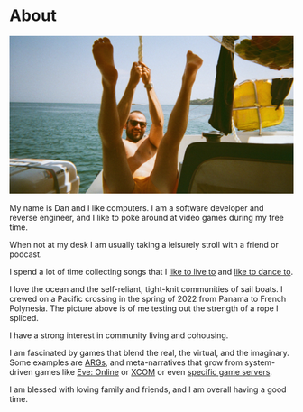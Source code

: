 # About

![Me](me.jpeg)

My name is Dan and I like computers. I am a software developer and reverse engineer, and I like to poke around at video games during my free time.

When not at my desk I am usually taking a leisurely stroll with a friend or podcast.

I spend a lot of time collecting songs that I [like to live to](https://open.spotify.com/playlist/2lUlj6v5jLZbZH445sVQ1E?si=fa9cbd9186b244be) and [like to dance to](https://open.spotify.com/playlist/1jwv5F1BttjtnspQjZtYZz?si=723e33487db249e3).

I love the ocean and the self-reliant, tight-knit communities of sail boats. I crewed on a Pacific crossing in the spring of 2022 from Panama to French Polynesia. The picture above is of me testing out the strength of a rope I spliced.

I have a strong interest in community living and cohousing.

I am fascinated by games that blend the real, the virtual, and the imaginary. Some examples are [ARGs](https://en.wikipedia.org/wiki/Alternate_reality_game), and meta-narratives that grow from system-driven games like [Eve: Online](https://web.archive.org/web/20090208102142/http://www.shacknews.com/featuredarticle.x?id=527) or [XCOM](https://old.reddit.com/r/Xcom/comments/3f0jox/who_was_your_favourite_soldier_and_why/) or even [specific game servers](https://2b2t.miraheze.org/wiki/2b2t).

I am blessed with loving family and friends, and I am overall having a good time.

